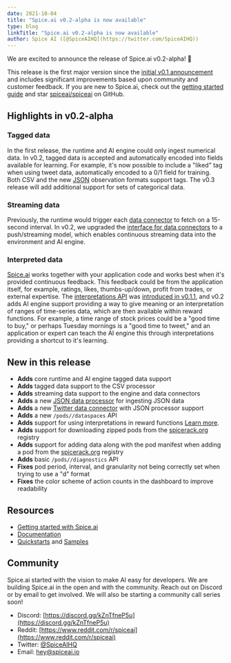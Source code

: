 ```yaml
---
date: 2021-10-04
title: "Spice.ai v0.2-alpha is now available"
type: blog
linkTitle: "Spice.ai v0.2-alpha is now available"
author: Spice AI ([@SpiceAIHQ](https://twitter.com/SpiceAIHQ))
---
```


We are excited to announce the release of Spice.ai v0.2-alpha! 🎉

This release is the first major version since the [initial v0.1 announcement](https://blog.spiceai.org/posts/2021/09/07/introducing-spice.ai-open-source-time-series-ai-for-developers/) and includes significant improvements based upon community and customer feedback. If you are new to Spice.ai, check out the [getting started guide](https://docs.spiceai.org/getting-started/) and star [spiceai/spiceai](https://github.com/spiceai/spiceai) on GitHub.

## Highlights in v0.2-alpha

### Tagged data

In the first release, the runtime and AI engine could only ingest numerical data. In v0.2, tagged data is accepted and automatically encoded into fields available for learning. For example, it's now possible to include a "liked" tag when using tweet data, automatically encoded to a 0/1 field for training. Both CSV and the new [JSON](https://github.com/spiceai/data-components-contrib/blob/trunk/dataprocessors/json/README.md) observation formats support tags. The v0.3 release will add additional support for sets of categorical data.

### Streaming data

Previously, the runtime would trigger each [data connector](https://github.com/spiceai/data-components-contrib/blob/trunk/dataconnectors/README.md) to fetch on a 15-second interval. In v0.2, we upgraded the [interface for data connectors](https://github.com/spiceai/data-components-contrib/blob/trunk/dataconnectors/dataconnector.go) to a push/streaming model, which enables continuous streaming data into the environment and AI engine.

### Interpreted data

[Spice.ai](http://Spice.ai) works together with your application code and works best when it's provided continuous feedback. This feedback could be from the application itself, for example, ratings, likes, thumbs-up/down, profit from trades, or external expertise. The [interpretations API](https://docs.spiceai.org/concepts/interpretations) was [introduced in v0.1.1](https://github.com/spiceai/spiceai/blob/trunk/docs/release_notes/v0.1.1-alpha.md), and v0.2 adds AI engine support providing a way to give meaning or an interpretation of ranges of time-series data, which are then available within reward functions. For example, a time range of stock prices could be a "good time to buy," or perhaps Tuesday mornings is a "good time to tweet," and an application or expert can teach the AI engine this through interpretations providing a shortcut to it's learning.

## New in this release

- **Adds** core runtime and AI engine tagged data support
- **Adds** tagged data support to the CSV processor
- **Adds** streaming data support to the engine and data connectors
- **Adds** a new [JSON data processor](https://github.com/spiceai/data-components-contrib/blob/trunk/dataprocessors/json/README.md) for ingesting JSON data
- **Adds** a new [Twitter data connector](https://github.com/spiceai/data-components-contrib/blob/trunk/dataconnectors/twitter/twitter.go) with JSON processor support
- **Adds** a new `/pods//dataspaces` API
- **Adds** support for using interpretations in reward functions [Learn more](https://docs.spiceai.org/concepts/interpretations).
- **Adds** support for downloading zipped pods from the [spicerack.org](http://spicerack.org) registry
- **Adds** support for adding data along with the pod manifest when adding a pod from the [spicerack.org](http://spicerack.org) registry
- **Adds** basic `/pods//diagnostics` API
- **Fixes** pod period, interval, and granularity not being correctly set when trying to use a "d" format
- **Fixes** the color scheme of action counts in the dashboard to improve readability

## Resources

- [Getting started with Spice.ai](https://docs.spiceai.org/getting-started/)
- [Documentation](https://docs.spiceai.org/)
- [Quickstarts](https://github.com/spiceai/quickstarts/blob/trunk/README.md) and [Samples](https://github.com/spiceai/samples/blob/trunk/README.md)

## Community

Spice.ai started with the vision to make AI easy for developers. We are building Spice.ai in the open and with the community. Reach out on Discord or by email to get involved. We will also be starting a community call series soon!

- Discord: [https://discord.gg/kZnTfneP5u](https://discord.gg/kZnTfneP5u)
- Reddit: [https://www.reddit.com/r/spiceai](https://www.reddit.com/r/spiceai)
- Twitter: [@SpiceAIHQ](https://twitter.com/spiceaihq)
- Email: [hey@spiceai.io](mailto:hey@spiceai.io)
